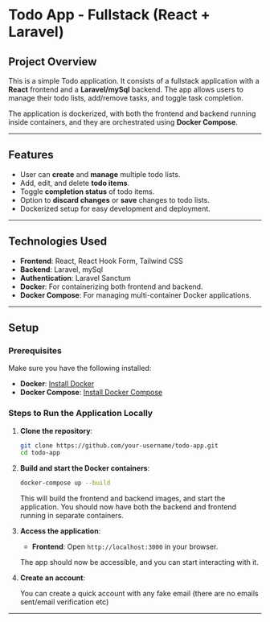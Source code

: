 # Todo App - Fullstack (React + Laravel)

## Project Overview

This is a simple Todo application. It consists of a fullstack application with a **React** frontend and a **Laravel/mySql** backend. The app allows users to manage their todo lists, add/remove tasks, and toggle task completion. 

The application is dockerized, with both the frontend and backend running inside containers, and they are orchestrated using **Docker Compose**.

---

## Features

- User can **create** and **manage** multiple todo lists.
- Add, edit, and delete **todo items**.
- Toggle **completion status** of todo items.
- Option to **discard changes** or **save** changes to todo lists.
- Dockerized setup for easy development and deployment.

---

## Technologies Used

- **Frontend**: React, React Hook Form, Tailwind CSS
- **Backend**: Laravel, mySql
- **Authentication**: Laravel Sanctum
- **Docker**: For containerizing both frontend and backend.
- **Docker Compose**: For managing multi-container Docker applications.

---

## Setup

### Prerequisites

Make sure you have the following installed:

- **Docker**: [Install Docker](https://docs.docker.com/get-docker/)
- **Docker Compose**: [Install Docker Compose](https://docs.docker.com/compose/install/)

### Steps to Run the Application Locally

1. **Clone the repository**:

    ```bash
    git clone https://github.com/your-username/todo-app.git
    cd todo-app
    ```

2. **Build and start the Docker containers**:

    ```bash
    docker-compose up --build
    ```

    This will build the frontend and backend images, and start the application. You should now have both the backend and frontend running in separate containers.

3. **Access the application**:

    - **Frontend**: Open `http://localhost:3000` in your browser.

    The app should now be accessible, and you can start interacting with it.

4. **Create an account**:

    You can create a quick account with any fake email (there are no emails sent/email verification etc)

---
